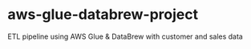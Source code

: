 # aws-glue-databrew-project
ETL pipeline using AWS Glue &amp; DataBrew with customer and sales data
